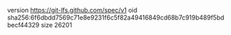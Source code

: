 version https://git-lfs.github.com/spec/v1
oid sha256:6f6dbdd7569c71e8e9231f6c5f82a49416849cd68b7c919b489f5bdbecf44329
size 26201

